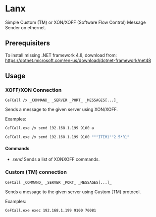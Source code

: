 # Lanx

Simple Custom (TM) or XON/XOFF (Software Flow Control) Message Sender on ethernet.

## Prerequisiters

To install missing .NET framework 4.8, download from:
<https://dotnet.microsoft.com/en-us/download/dotnet-framework/net48>

## Usage

### XOFF/XON Connection

``CeFCall /x _COMMAND_ _SERVER _PORT_ _MESSAGES[...]_``

Sends a message to the given server using XON/XOFF.

Examples:

```bash
CeFCall.exe /x send 192.168.1.199 9100 a
```

```bash
CeFCall.exe /x send 192.168.1.199 9100 """ITEM1""2.5*R1"
```

#### Commands

* _send_
	Sends a list of XONXOFF commands.

### Custom (TM) connection

``CeFCall _COMMAND_ _SERVER _PORT_ _MESSAGES[...]_``

Sends a message to the given server using Custom (TM) protocol.

Examples:

```bash
CeFCall.exe exec 192.168.1.199 9100 70081
```
